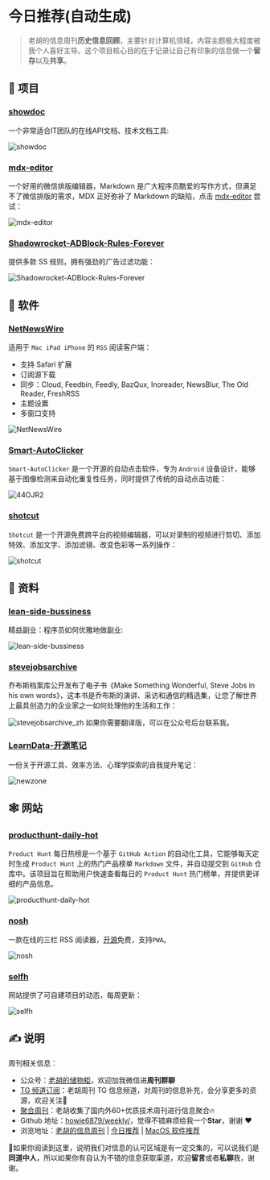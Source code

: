 # 今日推荐(自动生成)

> 老胡的信息周刊**历史信息回顾**，主要针对计算机领域，内容主题极大程度被我个人喜好主导。这个项目核心目的在于记录让自己有印象的信息做一个**留存**以及**共享**。


## 🎯 项目 

### [showdoc](https://github.com/star7th/showdoc)

一个非常适合IT团队的在线API文档、技术文档工具:

![showdoc](https://images-1252557999.file.myqcloud.com/uPic/showdoc.jpg) 

### [mdx-editor](https://github.com/maqi1520/mdx-editor)

一个好用的微信排版编辑器，Markdown 是广大程序员酷爱的写作方式，但满足不了微信排版的需求，MDX 正好弥补了 Markdown 的缺陷，点击 [mdx-editor](https://editor.runjs.cool/) 尝试：

![mdx-editor](https://images-1252557999.file.myqcloud.com/uPic/mdx-editor.jpg) 

### [Shadowrocket-ADBlock-Rules-Forever](https://github.com/Johnshall/Shadowrocket-ADBlock-Rules-Forever)

提供多款 SS 规则，拥有强劲的广告过滤功能：

![Shadowrocket-ADBlock-Rules-Forever](https://images-1252557999.file.myqcloud.com/uPic/Shadowrocket-ADBlock-Rules-Forever.png) 

## 🤖 软件 

### [NetNewsWire](https://netnewswire.com/)

适用于 `Mac iPad iPhone` 的 `RSS` 阅读客户端：

- 支持 Safari 扩展
- 订阅源下载
- 同步：Cloud, Feedbin, Feedly, BazQux, Inoreader, NewsBlur, The Old Reader,  FreshRSS
- 主题设置
- 多窗口支持

![NetNewsWire](https://images-1252557999.file.myqcloud.com/uPic/NetNewsWire.jpg) 

### [Smart-AutoClicker](https://github.com/Nain57/Smart-AutoClicker)

`Smart-AutoClicker` 是一个开源的自动点击软件，专为 `Android` 设备设计，能够基于图像检测来自动化重复性任务，同时提供了传统的自动点击功能：

![44OJR2](https://images-1252557999.file.myqcloud.com/uPic/44OJR2.png) 

### [shotcut](https://github.com/mltframework/shotcut)

`Shotcut` 是一个开源免费跨平台的视频编辑器，可以对录制的视频进行剪切、添加特效、添加文字、添加滤镜、改变色彩等一系列操作：

![shotcut](https://images-1252557999.file.myqcloud.com/uPic/shotcut.png) 

## 👀 资料 

### [lean-side-bussiness](https://github.com/easychen/lean-side-bussiness)

精益副业：程序员如何优雅地做副业:

![lean-side-bussiness](https://images-1252557999.file.myqcloud.com/uPic/lean-side-bussiness.jpg) 

### [stevejobsarchive](https://book.stevejobsarchive.com/)

乔布斯档案库公开发布了电子书《Make Something Wonderful, Steve Jobs in his own words》，这本书是乔布斯的演讲、采访和通信的精选集，让您了解世界上最具创造力的企业家之一如何处理他的生活和工作：

![stevejobsarchive_zh](https://images-1252557999.file.myqcloud.com/uPic/stevejobsarchive_zh.jpg)
如果你需要翻译版，可以在公众号后台联系我。 

### [LearnData-开源笔记](https://newzone.top/)

一份关于开源工具、效率方法、心理学探索的自我提升笔记：

![newzone](https://images-1252557999.file.myqcloud.com/uPic/6pjcgz.png) 

## 🕸 网站 

### [producthunt-daily-hot](https://github.com/ViggoZ/producthunt-daily-hot)

`Product Hunt` 每日热榜是一个基于 `GitHub Action` 的自动化工具，它能够每天定时生成 `Product Hunt` 上的热门产品榜单 `Markdown` 文件，并自动提交到 `GitHub` 仓库中。该项目旨在帮助用户快速查看每日的 `Product Hunt` 热门榜单，并提供更详细的产品信息。

![producthunt-daily-hot](https://images-1252557999.file.myqcloud.com/uPic/2vDyRf.png) 

### [nosh](https://nosh.rocks/)

一款在线的三栏 RSS 阅读器，[开源](https://github.com/mikefrancis/nosh)免费，支持`PWA`。

![nosh](https://images-1252557999.file.myqcloud.com/uPic/3ng4bw.png) 

### [selfh](https://selfh.st/)

网站提供了可自建项目的动态，每周更新：

![selfh](https://images-1252557999.file.myqcloud.com/uPic/jVlzyp.png) 

## ✍️ 说明

周刊相关信息：

- 公众号：[老胡的储物柜](https://images-1252557999.file.myqcloud.com/uPic/ETIbMe.jpg)，欢迎加我微信进**周刊群聊**
- [TG 频道订阅](https://t.me/howie_weekly)：老胡周刊 TG 信息频道，对周刊的信息补充，会分享更多的资源，欢迎关注👏
- [聚合周刊](https://www.fre321.com/weekly)：老胡收集了国内外60+优质技术周刊进行信息聚合🔥
- Github 地址：[howie6879/weekly/](https://github.com/howie6879/weekly/)，觉得不错麻烦给我一个**Star**，谢谢 ❤️
- 浏览地址：[老胡的信息周刊](https://weekly.howie6879.com) | [今日推荐](https://weekly.howie6879.com/recommend/index.html) | [MacOS 软件推荐](https://weekly.howie6879.com/soft/mac.html)

🙌如果你阅读到这里，说明我们对信息的认可区域是有一定交集的，可以说我们是**同道中人**，所以如果你有自认为不错的信息获取渠道，欢迎**留言**或者**私聊**我，谢谢。